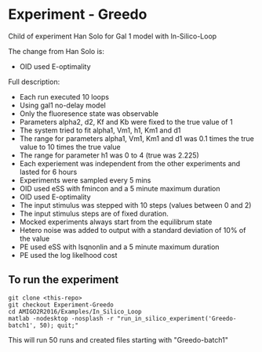 # Experiment - Greedo

Child of experiment Han Solo for Gal 1 model with In-Silico-Loop

The change from Han Solo is:
* OID	used E-optimality

Full description:
* Each	run	executed	10	loops
* Using	gal1	no-delay	model
* Only	the	fluoresence	state	was	observable
* Parameters	alpha2,	d2,	Kf	and	Kb	were	fixed	to	the	true	value	of	1
* The	system	tried	to	fit	alpha1,	Vm1,	h1,	Km1	and	d1
* The	range	for	parameters	alpha1,	Vm1,	Km1	and	d1	was	0.1	times	the	true	value	to	10	times	the	true	value
* The	range	for	parameter	h1	was	0	to	4	(true	was	2.225)
* Each	experiement	was	independent	from	the	other	experiments	and	lasted	for	6	hours
* Experiments	were	sampled	every	5	mins
* OID	used	eSS	with	fmincon	and	a	5	minute	maximum	duration
* OID	used	E-optimality
* The	input	stimulus was	stepped	with	10	steps	(values	between	0	and	2)
* The input stimulus steps are of fixed duration.
* Mocked	experiments	always	start	from	the	equilibrum	state
* Hetero	noise	was	added	to	output	with	a	standard	deviation	of	10%	of	the	value
* PE	used	eSS	with	lsqnonlin	and	a	5	minute	maximum	duration
* PE	used	the	log	likelhood	cost

## To run the experiment

```
git clone <this-repo>
git checkout Experiment-Greedo
cd AMIGO2R2016/Examples/In_Silico_Loop
matlab -nodesktop -nosplash -r "run_in_silico_experiment('Greedo-batch1', 50); quit;"
```

This will run 50 runs and created files starting with "Greedo-batch1"

